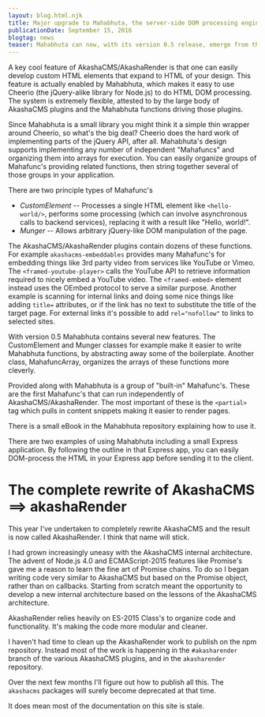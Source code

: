 ```yaml
---
layout: blog.html.njk
title: Major upgrade to Mahabhuta, the server-side DOM processing engine in AkashaCMS
publicationDate: September 15, 2016
blogtag: news
teaser: Mahabhuta can now, with its version 0.5 release, emerge from the shadows of AkashaCMS and serve a useful purpose in its own right.  DOM processing in the style of jQuery is now possible in Node.js server applications.  The update makes it more feasible to integrate Mahabhuta into applications other than AkashaCMS, including integration into Express applications.
---
```


A key cool feature of AkashaCMS/AkashaRender is that one can easily develop custom HTML elements that expand to HTML of your design.  This feature is actually enabled by Mahabhuta, which makes it easy to use Cheerio (the jQuery-alike library for Node.js) to do HTML DOM processing.  The system is extremely flexible, attested to by the large body of AkashaCMS plugins and the Mahabhuta functions driving those plugins.

Since Mahabhuta is a small library you might think it a simple thin wrapper around Cheerio, so what's the big deal?  Cheerio does the hard work of implementing parts of the jQuery API, after all.  Mahabhuta's design supports implementing any number of independent "Mahafuncs" and organizing them into arrays for execution.  You can easily organize groups of Mahafunc's providing related functions, then string together several of those groups in your application.

There are two principle types of Mahafunc's

* _CustomElement_ -- Processes a single HTML element like `<hello-world/>`, performs some processing (which can involve asynchronous calls to backend services), replacing it with a result like "Hello, world!".
* _Munger_ -- Allows arbitrary jQuery-like DOM manipulation of the page.

The AkashaCMS/AkashaRender plugins contain dozens of these functions.  For example `akashacms-embeddables` provides many Mahafunc's for embedding things like 3rd party video from services like YouTube or Vimeo.  The `<framed-youtube-player>` calls the YouTube API to retrieve information required to nicely embed a YouTube video.  The `<framed-embed>` element instead uses the OEmbed protocol to serve a similar purpose.  Another example is scanning for internal links and doing some nice things like adding `title=` attributes, or if the link has no text to substitute the title of the target page.  For external links it's possible to add `rel="nofollow"` to links to selected sites.

With version 0.5 Mahabhuta contains several new features.  The CustomElement and Munger classes for example make it easier to write Mahabhuta functions, by abstracting away some of the boilerplate.  Another class, MahafuncArray, organizes the arrays of these functions more cleverly.

Provided along with Mahabhuta is a group of "built-in" Mahafunc's.  These are the first Mahafunc's that can run independently of AkashaCMS/AkashaRender.  The most important of these is the `<partial>` tag which pulls in content snippets making it easier to render pages.

There is a small eBook in the Mahabhuta repository explaining how to use it.

There are two examples of using Mahabhuta including a small Express application.  By following the outline in that Express app, you can easily DOM-process the HTML in your Express app before sending it to the client.

# The complete rewrite of AkashaCMS ==> akashaRender

This year I've undertaken to completely rewrite AkashaCMS and the result is now called AkashaRender.  I think that name will stick.

I had grown increasingly uneasy with the AkashaCMS internal architecture.  The advent of Node.js 4.0 and ECMAScript-2015 features like Promise's gave me a reason to learn the fine art of Promise chains.  To do so I began writing code very similar to AkashaCMS but based on the Promise object, rather than on callbacks.  Starting from scratch meant the opportunity to develop a new internal architecture based on the lessons of the AkashaCMS architecture.

AkashaRender relies heavily on ES-2015 Class's to organize code and functionality.  It's making the code more modular and cleaner.

I haven't had time to clean up the AkashaRender work to publish on the npm repository.  Instead most of the work is happening in the `#akasharender` branch of the various AkashaCMS plugins, and in the `akasharender` repository.  

Over the next few months I'll figure out how to publish all this.  The `akashacms` packages will surely become deprecated at that time.

It does mean most of the documentation on this site is stale.
